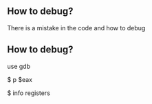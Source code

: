 How to debug?
------------

There is a mistake in the code and how to debug

How to debug?
------------
 use gdb

$ p $eax

$ info registers
